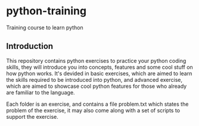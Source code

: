 # python-training
Training course to learn python

## Introduction

This repository contains python exercises to practice your python coding skills, they will introduce you into concepts, features and some cool stuff on how python works.
It's devided in basic exercises, which are aimed to learn the skills required to be introduced into python, and advanced exercise, which are aimed to showcase cool python features for those who already are familiar to the language.

Each folder is an exercise, and contains a file problem.txt which states the problem of the exercise, it may also come along with a set of scripts to support the exercise.
